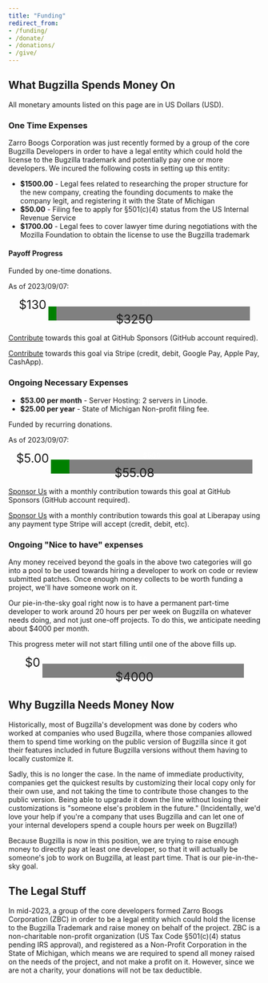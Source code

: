 ```yaml
---
title: "Funding"
redirect_from:
- /funding/
- /donate/
- /donations/
- /give/
---
```


<h2>What Bugzilla Spends Money On</h2>

All monetary amounts listed on this page are in US Dollars (USD).

<h3>One Time Expenses</h3>

<p>Zarro Boogs Corporation was just recently formed by a group of the core
Bugzilla Developers in order to have a legal entity which could hold the
license to the Bugzilla trademark and potentially pay one or more developers.
We incured the following costs in setting up this entity:</p>

<ul>
<li><strong>$1500.00</strong> - Legal fees related to researching the proper
structure for the new company, creating the founding documents to make the
company legit, and registering it with the State of Michigan</li>
<li><strong>$50.00</strong> - Filing fee to apply for §501(c)(4) status from
the US Internal Revenue Service</li>
<li><strong>$1700.00</strong> - Legal fees to cover lawyer time during
negotiations with the Mozilla Foundation to obtain the license to use the
Bugzilla trademark</li>
</ul>

<h4>Payoff Progress</h4>

<p>Funded by one-time donations.</p>
<p>As of 2023/09/07:</p>
<style type="text/css"><!--
progress:before {
  content: '$' attr(value);
}
.fundprogress {
  width: 100%;
  text-align: center;
  vertical-align: middle;
}
.fundprogressbar {
  width: 80%;
  height: 2em;
  appearance: none;
  text-align: center;
  vertical-align: middle;
  color: white;
  background-image: green;
}
.fundprogressbar_current {
  vertical-align: middle;
  font-size: x-large;
}
.fundprogressbar_total {
  vertical-align: middle;
  font-size: x-large;
}
-->
</style>
<div class="fundprogress">
<span class="fundprogressbar_current">$130</span>
<progress class="fundprogressbar" max="3250" value="130">$130.00</progress>
<span class="fundprogressbar_total">$3250</span>
</div>

<p>
<a href="https://github.com/sponsors/bugzilla" class="button primary">Contribute</a> towards this goal at GitHub Sponsors (GitHub account required).
</p>
<p>
<a href="https://donate.stripe.com/eVadTl5xa53RcIEeUV" class="button primary">Contribute</a> towards this goal via Stripe (credit, debit, Google Pay, Apple Pay, CashApp).
</p>

<h3>Ongoing Necessary Expenses</h3>

<ul>
<li><strong>$53.00 per month</strong> - Server Hosting: 2 servers in Linode.</li>
<li><strong>$25.00 per year</strong> - State of Michigan Non-profit filing fee.</li>
</ul>

<p>Funded by recurring donations.</p>
<p>As of 2023/09/07:</p>

<div class="fundprogress">
<span class="fundprogressbar_current">$5.00</span>
<progress class="fundprogressbar" max="5508" value="500">$5.00</progress>
<span class="fundprogressbar_total">$55.08</span>
</div>

<p>
<a href="https://github.com/sponsors/bugzilla" class="button primary">Sponsor Us</a> with a monthly contribution towards this goal at GitHub Sponsors (GitHub account required).
<p>

<p>
<a href="https://liberapay.com/bugzilla/" class="button primary">Sponsor Us</a> with a monthly contribution towards this goal at Liberapay using any payment type Stripe will accept (credit, debit, etc).
<p>

<h3>Ongoing "Nice to have" expenses</h3>

<p>Any money received beyond the goals in the above two categories will go into
a pool to be used towards hiring a developer to work on code or review submitted
patches. Once enough money collects to be worth funding a project, we'll have
someone work on it.</p>

<p>Our pie-in-the-sky goal right now is to have a permanent part-time developer
to work around 20 hours per per week on Bugzilla on whatever needs doing, and
not just one-off projects. To do this, we anticipate needing about $4000 per
month.</p>

<p>This progress meter will not start filling until one of the above fills up.</p>

<div class="fundprogress">
<span class="fundprogressbar_current">$0</span>
<progress class="fundprogressbar" max="4000" value="0">$0</progress>
<span class="fundprogressbar_total">$4000</span>
</div>


<h2>Why Bugzilla Needs Money Now</h2>

<p>Historically, most of Bugzilla's development was done by coders who worked
at companies who used Bugzilla, where those companies allowed them to spend
time working on the public version of Bugzilla since it got their features
included in future Bugzilla versions without them having to locally customize
it.</p>

<p>Sadly, this is no longer the case. In the name of immediate productivity,
companies get the quickest results by customizing their local copy only for
their own use, and not taking the time to contribute those changes to the
public version.  Being able to upgrade it down the line without losing their
customizations is "someone else's problem in the future." (Incidentally, we'd
love your help if you're a company that uses Bugzilla and can let one of your
internal developers spend a couple hours per week on Bugzilla!)</p>

<p>Because Bugzilla is now in this position, we are trying to raise enough
money to directly pay at least one developer, so that it will actually be
someone's job to work on Bugzilla, at least part time. That is our
pie-in-the-sky goal.</p>

<h2>The Legal Stuff</h2>

<p>In mid-2023, a group of the core developers formed Zarro Boogs Corporation
(ZBC) in order to be a legal entity which could hold the license to the
Bugzilla Trademark and raise money on behalf of the project. ZBC is a
non-charitable non-profit organization (US Tax Code §501(c)(4) status pending
IRS approval), and registered as a Non-Profit Corporation in the State of
Michigan, which means we are required to spend all money raised on the needs of
the project, and not make a profit on it. However, since we are not a charity,
your donations will not be tax deductible.</p>

